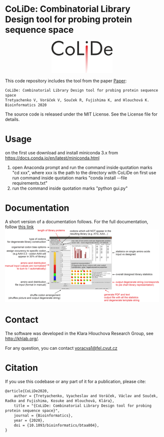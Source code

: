 
# CoLiDe: Combinatorial Library Design tool for probing protein sequence space


<p align="center">
<img src="colide.png" width="200" >
</p>




This code repository includes the tool from the paper [Paper](https://doi.org/10.1093/bioinformatics/btaa804):

```
CoLiDe: Combinatorial Library Design tool for probing protein sequence space
Tretyachenko V, Voráček V, Souček R, Fujishima K, and Hlouchová K.
Bioinformatics 2020 
```
The source code is released under the MIT License. See the License file for details. 



# Usage

on the first use download and install miniconda 3.x from https://docs.conda.io/en/latest/miniconda.html
1) open Anaconda prompt and run the command inside quotation marks "cd xxx", where xxx is the path to the directory with  CoLiDe
on first use run command inside quotation marks "conda install --file requirements.txt"
2) run the command inside quotation marks "python gui.py"


# Documentation

A short version of a documentation follows. For the full documentation, follow [this link](colidemanual.pdf)
<img src="manual.png">


# Contact
The software was developed in the Klara Hlouchova Research Group, see http://khlab.org/.

For any question, you can contact voracva1@fel.cvut.cz


# Citation
If you use this codebase or any part of it for a publication, please cite:
```
@article{CoLiDe2020,
    author = {Tretyachenko, Vyacheslav and Voráček, Václav and Souček, Radko and Fujishima, Kosuke and Hlouchová, Klára},
    title = "{CoLiDe: Combinatorial Library Design tool for probing protein sequence space}",
    journal = {Bioinformatics},
    year = {2020},
    doi = {10.1093/bioinformatics/btaa804},
}
```



